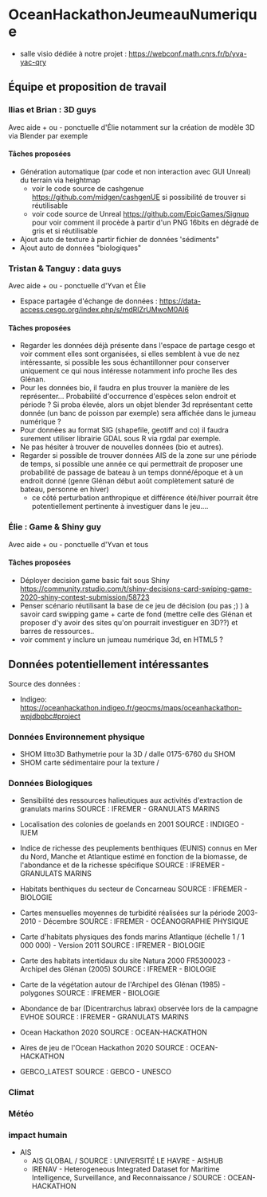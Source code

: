 # OceanHackathonJeumeauNumerique

- salle visio dédiée à notre projet : https://webconf.math.cnrs.fr/b/yva-yac-qry 

## Équipe et proposition de travail

### Ilias et Brian : 3D guys
Avec aide + ou - ponctuelle d'Élie notamment sur la création de modèle 3D via Blender par exemple

#### Tâches proposées
- Génération automatique (par code et non interaction avec GUI Unreal) du terrain via heightmap
  - voir le code source de cashgenue https://github.com/midgen/cashgenUE si possibilité de trouver si réutilisable
  - voir code source de Unreal https://github.com/EpicGames/Signup pour voir comment il procède à partir d'un PNG 16bits en dégradé de gris et si réutilisable
- Ajout auto de texture à partir fichier de données 'sédiments"
- Ajout auto de données "biologiques"

### Tristan & Tanguy : data guys
Avec aide + ou - ponctuelle d'Yvan et Élie
- Espace partagée d'échange de données : https://data-access.cesgo.org/index.php/s/mdRlZrUMwoM0Al6

#### Tâches proposées
- Regarder les données déjà présente dans l'espace de partage cesgo et voir comment elles sont organisées, si elles semblent à vue de nez intéressante, si possible les sous échantillonner pour conserver uniquement ce qui nous intéresse notamment info proche îles des Glénan.
- Pour les données bio, il faudra en plus trouver la manière de les représenter... Probabilité d'occurrence d'espèces selon endroit et période ? Si proba élevée, alors un objet blender 3d représentant cette donnée (un banc de poisson par exemple) sera affichée dans le jumeau numérique ?
- Pour données au format SIG (shapefile, geotiff and co) il faudra surement utiliser librairie GDAL sous R via rgdal par exemple.
- Ne pas hésiter à trouver de nouvelles données (bio et autres).
- Regarder si possible de trouver données AIS de la zone sur une période de temps, si possible une année ce qui permettrait de proposer une probabilité de passage de bateau à un temps donné/époque et à un endroit donné (genre Glénan début août complètement saturé de bateau, personne en hiver)
  - ce côté perturbation anthropique et différence été/hiver pourrait être potentiellement pertinente à investiguer dans le jeu....

### Élie : Game & Shiny guy
Avec aide + ou - ponctuelle d'Yvan et tous

#### Tâches proposées
- Déployer decision game basic fait sous Shiny https://community.rstudio.com/t/shiny-decisions-card-swiping-game-2020-shiny-contest-submission/58723
- Penser scénario réutilisant la base de ce jeu de décision (ou pas ;) ) à savoir card swipping game + carte de fond (mettre celle des Glénan et proposer d'y avoir des sites qu'on pourrait investiguer en 3D??) et barres de ressources..
- voir comment y inclure un jumeau numérique 3d, en HTML5 ?

## Données potentiellement intéressantes
Source des données :
- Indigeo: https://oceanhackathon.indigeo.fr/geocms/maps/oceanhackathon-wpjdbpbc#project

### Données Environnement physique
- SHOM litto3D Bathymetrie pour la 3D / dalle 0175-6760 du SHOM
- SHOM carte sédimentaire pour la texture / 

### Données Biologiques
- Sensibilité des ressources halieutiques aux activités d'extraction de granulats marins
SOURCE : IFREMER - GRANULATS MARINS

- Localisation des colonies de goelands en 2001
SOURCE : INDIGEO - IUEM

- Indice de richesse des peuplements benthiques (EUNIS) connus en Mer du Nord, Manche et Atlantique estimé en fonction de la biomasse, de l'abondance et de la richesse spécifique
SOURCE : IFREMER - GRANULATS MARINS

- Habitats benthiques du secteur de Concarneau
SOURCE : IFREMER - BIOLOGIE

- Cartes mensuelles moyennes de turbidité réalisées sur la période 2003-2010 - Décembre
SOURCE : IFREMER - OCÉANOGRAPHIE PHYSIQUE

- Carte d'habitats physiques des fonds marins Atlantique (échelle 1 / 1 000 000) - Version 2011
SOURCE : IFREMER - BIOLOGIE

- Carte des habitats intertidaux du site Natura 2000 FR5300023 - Archipel des Glénan (2005)
SOURCE : IFREMER - BIOLOGIE

- Carte de la végétation autour de l'Archipel des Glénan (1985) - polygones
SOURCE : IFREMER - BIOLOGIE

- Abondance de bar (Dicentrarchus labrax) observée lors de la campagne EVHOE
SOURCE : IFREMER - GRANULATS MARINS

- Ocean Hackathon 2020
SOURCE : OCEAN-HACKATHON

- Aires de jeu de l'Ocean Hackathon 2020
SOURCE : OCEAN-HACKATHON

- GEBCO_LATEST
SOURCE : GEBCO - UNESCO

### Climat

### Météo

### impact humain
- AIS
  - AIS GLOBAL / SOURCE : UNIVERSITÉ LE HAVRE - AISHUB
  - IRENAV - Heterogeneous Integrated Dataset for Maritime Intelligence, Surveillance, and Reconnaissance / SOURCE : OCEAN-HACKATHON

